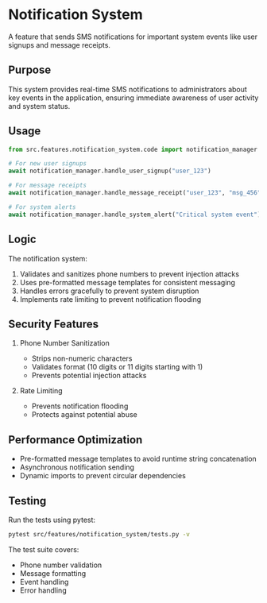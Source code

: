 # Notification System

A feature that sends SMS notifications for important system events like user signups and message receipts.

## Purpose

This system provides real-time SMS notifications to administrators about key events in the application, ensuring immediate awareness of user activity and system status.

## Usage

```python
from src.features.notification_system.code import notification_manager

# For new user signups
await notification_manager.handle_user_signup("user_123")

# For message receipts
await notification_manager.handle_message_receipt("user_123", "msg_456")

# For system alerts
await notification_manager.handle_system_alert("Critical system event")
```

## Logic

The notification system:
1. Validates and sanitizes phone numbers to prevent injection attacks
2. Uses pre-formatted message templates for consistent messaging
3. Handles errors gracefully to prevent system disruption
4. Implements rate limiting to prevent notification flooding

## Security Features

1. Phone Number Sanitization
   - Strips non-numeric characters
   - Validates format (10 digits or 11 digits starting with 1)
   - Prevents potential injection attacks

2. Rate Limiting
   - Prevents notification flooding
   - Protects against potential abuse

## Performance Optimization

- Pre-formatted message templates to avoid runtime string concatenation
- Asynchronous notification sending
- Dynamic imports to prevent circular dependencies

## Testing

Run the tests using pytest:

```bash
pytest src/features/notification_system/tests.py -v
```

The test suite covers:
- Phone number validation
- Message formatting
- Event handling
- Error handling
